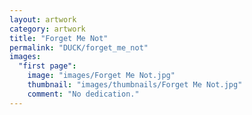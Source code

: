 ```yaml
---
layout: artwork
category: artwork
title: "Forget Me Not"
permalink: "DUCK/forget_me_not"
images:
  "first page":
    image: "images/Forget Me Not.jpg"
    thumbnail: "images/thumbnails/Forget Me Not.jpg"
    comment: "No dedication."
---
```

